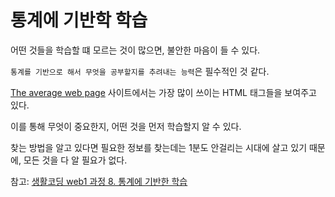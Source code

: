 # 통계에 기반학 학습

어떤 것들을 학습할 떄 모르는 것이 많으면, 불안한 마음이 들 수 있다.

`통계를 기반으로 해서 무엇을 공부할지를 추려내는 능력`은 필수적인 것 같다.

[The average web page](https://www.advancedwebranking.com/html/) 사이트에서는
가장 많이 쓰이는 HTML 태그들을 보여주고 있다.

이를 통해 무엇이 중요한지, 어떤 것을 먼저 학습할지 알 수 있다.

찾는 방법을 알고 있다면 필요한 정보를 찾는데는 1분도 안걸리는 시대에 살고 있기 때문에,
모든 것을 다 알 필요가 없다.

참고: [생활코딩 web1 과정 8. 통계에 기반한 학습](https://www.youtube.com/watch?v=IJR-pSLGuZM&list=PLuHgQVnccGMDZP7FJ_ZsUrdCGH68ppvPb&index=8)


